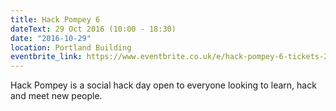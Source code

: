 ```yaml
---
title: Hack Pompey 6
dateText: 29 Oct 2016 (10:00 - 18:30)
date: "2016-10-29"
location: Portland Building
eventbrite_link: https://www.eventbrite.co.uk/e/hack-pompey-6-tickets-27665217410#
---
```


Hack Pompey is a social hack day open to everyone looking to learn, hack and meet new people.
